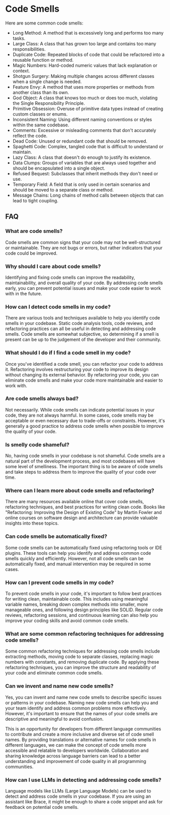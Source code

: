 # Code Smells

Here are some common code smells:

- Long Method: A method that is excessively long and performs too many tasks.
- Large Class: A class that has grown too large and contains too many responsibilities.
- Duplicate Code: Repeated blocks of code that could be refactored into a reusable function or method.
- Magic Numbers: Hard-coded numeric values that lack explanation or context.
- Shotgun Surgery: Making multiple changes across different classes when a single change is needed.
- Feature Envy: A method that uses more properties or methods from another class than its own.
- God Object: A class that knows too much or does too much, violating the Single Responsibility Principle.
- Primitive Obsession: Overuse of primitive data types instead of creating custom classes or enums.
- Inconsistent Naming: Using different naming conventions or styles within the same codebase.
- Comments: Excessive or misleading comments that don't accurately reflect the code.
- Dead Code: Unused or redundant code that should be removed.
- Spaghetti Code: Complex, tangled code that is difficult to understand or maintain.
- Lazy Class: A class that doesn't do enough to justify its existence.
- Data Clumps: Groups of variables that are always used together and should be encapsulated into a single object.
- Refused Bequest: Subclasses that inherit methods they don't need or use.
- Temporary Field: A field that is only used in certain scenarios and should be moved to a separate class or method.
- Message Chains: Long chains of method calls between objects that can lead to tight coupling.

## FAQ

### What are code smells?

Code smells are common signs that your code may not be well-structured or maintainable. They are not bugs or errors, but rather indicators that your code could be improved.

### Why should I care about code smells?

Identifying and fixing code smells can improve the readability, maintainability, and overall quality of your code. By addressing code smells early, you can prevent potential issues and make your code easier to work with in the future.

### How can I detect code smells in my code?

There are various tools and techniques available to help you identify code smells in your codebase. Static code analysis tools, code reviews, and refactoring practices can all be useful in detecting and addressing code smells. Code smells are somewhat subjective, so determining if a smell is present can be up to the judgement of the developer and their community.

### What should I do if I find a code smell in my code?

Once you've identified a code smell, you can refactor your code to address it. Refactoring involves restructuring your code to improve its design without changing its external behavior. By refactoring your code, you can eliminate code smells and make your code more maintainable and easier to work with.

### Are code smells always bad?

Not necessarily. While code smells can indicate potential issues in your code, they are not always harmful. In some cases, code smells may be acceptable or even necessary due to trade-offs or constraints. However, it's generally a good practice to address code smells when possible to improve the quality of your code.

### Is smelly code shameful?

No, having code smells in your codebase is not shameful. Code smells are a natural part of the development process, and most codebases will have some level of smelliness. The important thing is to be aware of code smells and take steps to address them to improve the quality of your code over time.

### Where can I learn more about code smells and refactoring?

There are many resources available online that cover code smells, refactoring techniques, and best practices for writing clean code. Books like "Refactoring: Improving the Design of Existing Code" by Martin Fowler and online courses on software design and architecture can provide valuable insights into these topics.

### Can code smells be automatically fixed?

Some code smells can be automatically fixed using refactoring tools or IDE plugins. These tools can help you identify and address common code smells quickly and efficiently. However, not all code smells can be automatically fixed, and manual intervention may be required in some cases.

### How can I prevent code smells in my code?

To prevent code smells in your code, it's important to follow best practices for writing clean, maintainable code. This includes using meaningful variable names, breaking down complex methods into smaller, more manageable ones, and following design principles like SOLID. Regular code reviews, refactoring sessions, and continuous learning can also help you improve your coding skills and avoid common code smells.

### What are some common refactoring techniques for addressing code smells?

Some common refactoring techniques for addressing code smells include extracting methods, moving code to separate classes, replacing magic numbers with constants, and removing duplicate code. By applying these refactoring techniques, you can improve the structure and readability of your code and eliminate common code smells.

### Can we invent and name new code smells?

Yes, you can invent and name new code smells to describe specific issues or patterns in your codebase. Naming new code smells can help you and your team identify and address common problems more effectively. However, it's important to ensure that the names of your code smells are descriptive and meaningful to avoid confusion.

This is an opportunity for developers from different language communities to contribute and create a more inclusive and diverse set of code smell names. By providing translations or alternative names for code smells in different languages, we can make the concept of code smells more accessible and relatable to developers worldwide. Collaboration and sharing knowledge across language barriers can lead to a better understanding and improvement of code quality in all programming communities.

### How can I use LLMs in detecting and addressing code smells?

Language models like LLMs (Large Language Models) can be used to detect and address code smells in your codebase. If you are using an assistant like Brace, it might be enough to share a code snippet and ask for feedback on potential code smells.